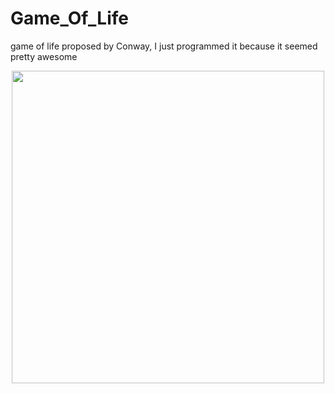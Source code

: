 # Game_Of_Life
game of life proposed by Conway, I just programmed it because it seemed pretty awesome

<p align="center">
  <img src="Game_Of_Life/blob/master/auto.gif" width="500"/>

</p>
